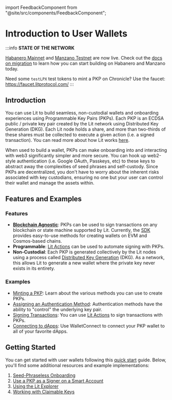 import FeedbackComponent from "@site/src/components/FeedbackComponent";

# Introduction to User Wallets

:::info
**STATE OF THE NETWORK**

[Habanero Mainnet](../../network/networks/mainnet) and [Manzano Testnet](../../network/networks/testnet) are now live. Check out the [docs on migration](../../network/migration-guide) to learn how you can start building on Habanero and Manzano today. 

Need some `testLPX` test tokens to mint a PKP on Chronicle? Use the faucet: https://faucet.litprotocol.com/
:::

## Introduction

You can use Lit to build seamless, non-custodial wallets and onboarding experiences using Programmable Key Pairs (PKPs). Each PKP is an ECDSA public / private key pair created by the Lit network using Distributed Key Generation (DKG). Each Lit node holds a share, and more than two-thirds of these shares must be collected to execute a given action (i.e. a signed transaction). You can read more about how Lit works [here](../../resources/how-it-works.md).

When used to build a wallet, PKPs can make onboarding into and interacting with web3 significantly simpler and more secure. You can hook up web2-style authentication (i.e. Google OAuth, Passkeys, etc) to these keys to abstract away the complexities of seed phrases and self-custody. Since PKPs are decentralized, you don't have to worry about the inherent risks associated with key custodians, ensuring no one but your user can control their wallet and manage the assets within. 

## Features and Examples

### Features

- **[Blockchain Agnostic](../../resources/supported-chains#programmable-key-pairs)**: PKPs can be used to sign transactions on any blockchain or state machine supported by Lit. Currently, the [SDK](https://github.com/LIT-Protocol/js-sdk/tree/master/packages/pkp-client) provides easy-to-use methods for creating wallets on EVM and Cosmos-based chains. 
- **Programmable**: [Lit Actions](../serverless-signing/overview) can be used to automate signing with PKPs.
- **Non-Custodial**: Each PKP is generated collectively by the Lit nodes using a process called [Distributed Key Generation](../../resources/how-it-works.md) (DKG). As a network, this allows Lit to generate a new wallet where the private key never exists in its entirety. 

### Examples

- [Minting a PKP](../wallets/minting.md): Learn about the various methods you can use to create PKPs.
- [Assigning an Authentication Method](../wallets/auth-methods.md): Authentication methods have the ability to "control" the underlying key pair.
- [Signing Transactions](../serverless-signing/processing-validation.md): You can use [Lit Actions](../serverless-signing/overview.md) to sign transactions with PKPs.
- [Connecting to dApps](../wallets/walletconnect.md): Use WalletConnect to connect your PKP wallet to all of your favorite dApps.

## Getting Started

You can get started with user wallets following this [quick start](../wallets/quick-start.md) guide. Below, you'll find some additional resources and example implementations:

1. [Seed-Phraseless Onboarding](../wallets/minting-methods/mint-via-social.md)
2. [Use a PKP as a Signer on a Smart Account](https://spark.litprotocol.com/account-abstraction-and-mpc/)
3. [Using the Lit Explorer](../../tools/pkpexplorer.md)
4. [Working with Claimable Keys](../wallets/claimable-keys/intro.md)

<FeedbackComponent/>
